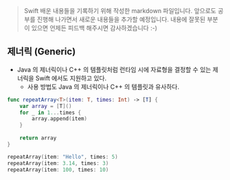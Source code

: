 > Swift 배운 내용들을 기록하기 위해 작성한 markdown 파일입니다. 앞으로도 공부를 진행해 나가면서 새로운 내용들을 추가할 예정입니다. 내용에 잘못된 부분이 있으면 언제든 피드백 해주시면 감사하겠습니다 :-)

## 제너릭 (Generic)

* Java 의 제너릭이나 C++ 의 템플릿처럼 런타임 시에 자료형을 결정할 수 있는 제너릭을 Swift 에서도 지원하고 있다.
    - 사용 방법도 Java 의 제너릭이나 C++ 의 템플릿과 유사하다.

```swift
func repeatArray<T>(item: T, times: Int) -> [T] {
    var array = [T]()
    for _ in 1...times {
        array.append(item)
    }
    
    return array
}

repeatArray(item: "Hello", times: 5)
repeatArray(item: 3.14, times: 3)
repeatArray(item: 100, times: 10)
```
